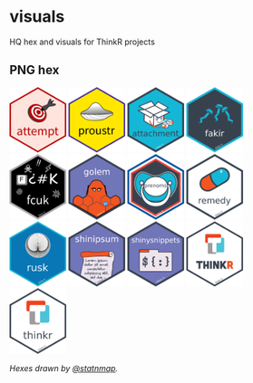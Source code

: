 
<!-- README.md is generated from README.Rmd. Please edit that file -->

# visuals

HQ hex and visuals for ThinkR projects

<!-- badges: start -->

<!-- badges: end -->

## PNG hex

<!-- code from @hadley: https://github.com/rstudio/hex-stickers/blob/master/PNG/README.Rmd -->

<a href="hexes/colin-hex-attempt.png"><img src="hexes/colin-hex-attempt.png" width="100"></a>
<a href="hexes/colin-hex-proustr.png"><img src="hexes/colin-hex-proustr.png" width="100"></a>
<a href="hexes/thinkr-hex-attachment.png"><img src="hexes/thinkr-hex-attachment.png" width="100"></a>
<a href="hexes/thinkr-hex-fakir.png"><img src="hexes/thinkr-hex-fakir.png" width="100"></a>
<a href="hexes/thinkr-hex-fcuk.png"><img src="hexes/thinkr-hex-fcuk.png" width="100"></a>
<a href="hexes/thinkr-hex-golem2.png"><img src="hexes/thinkr-hex-golem2.png" width="100"></a>
<a href="hexes/thinkr-hex-prenoms.png"><img src="hexes/thinkr-hex-prenoms.png" width="100"></a>
<a href="hexes/thinkr-hex-remedy.png"><img src="hexes/thinkr-hex-remedy.png" width="100"></a>
<a href="hexes/thinkr-hex-rusk.png"><img src="hexes/thinkr-hex-rusk.png" width="100"></a>
<a href="hexes/thinkr-hex-shinipsum.png"><img src="hexes/thinkr-hex-shinipsum.png" width="100"></a>
<a href="hexes/thinkr-hex-shinysnippets.png"><img src="hexes/thinkr-hex-shinysnippets.png" width="100"></a>
<a href="hexes/thinkr-hex-thinkr-entreprise.png"><img src="hexes/thinkr-hex-thinkr-entreprise.png" width="100"></a>
<a href="hexes/thinkr-hex-thinkr-package.png"><img src="hexes/thinkr-hex-thinkr-package.png" width="100"></a>

*Hexes drawn by [@statnmap](https://github.com/statnmap).*
